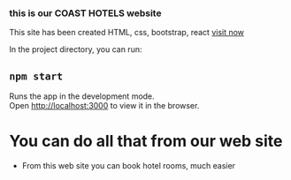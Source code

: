 ### this is our COAST HOTELS  website

This site has been created HTML, css, bootstrap, react [ visit now ](//hotel-book-bffe7.web.app/)

In the project directory, you can run:
## `npm start`

Runs the app in the development mode.\
Open [http://localhost:3000](http://localhost:3000) to view it in the browser.

# You can do all that from our web site

* From this web site you can book hotel rooms, much easier
